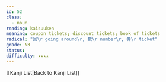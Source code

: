 ```yaml
---
id: 52
class:
  - noun
reading: kaisuuken
meaning: coupon tickets; discount tickets; book of tickets
radical: "回\r going around\r, 数\r number\r, 券\r ticket"
grade: N3
status:
difficulty: ★★★★
---
```

[[Kanji List|Back to Kanji List]]